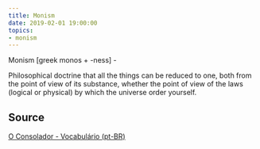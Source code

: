 ```yaml
---
title: Monism
date: 2019-02-01 19:00:00
topics:
- monism
---
```


Monism [greek monos + -ness] - 

Philosophical doctrine that all the things can be reduced to one, both from the
point of view of its substance, whether the point of view of the laws (logical
or physical) by which the universe order yourself.


## Source
[O Consolador - Vocabulário (pt-BR)](http://www.oconsolador.com.br/linkfixo/vocabulario/principal.html)
